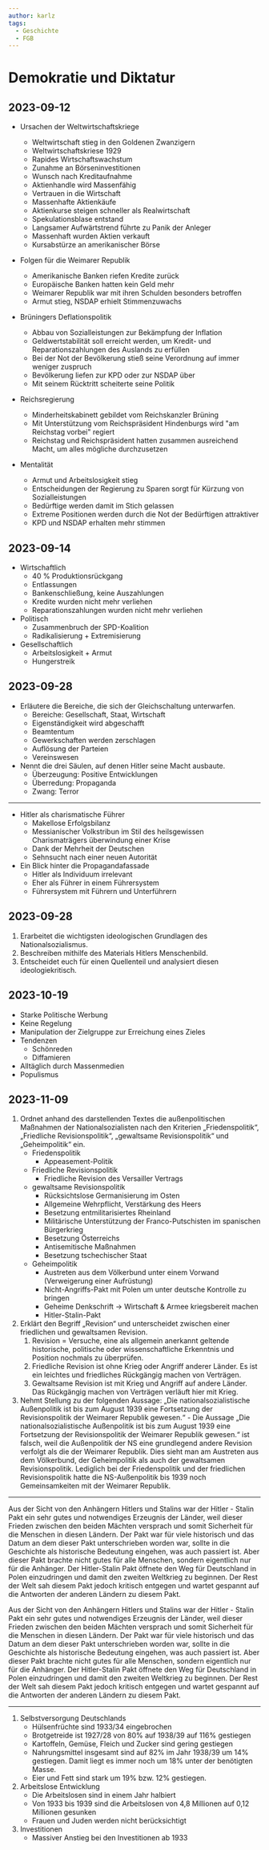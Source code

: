 ```yaml
---
author: karlz
tags:
  - Geschichte
  - FGB
---
```


# Demokratie und Diktatur

## 2023-09-12

- Ursachen der Weltwirtschaftskriege
	- Weltwirtschaft stieg in den Goldenen Zwanzigern
	- Weltwirtschaftskriese 1929
	- Rapides Wirtschaftswachstum
	- Zunahme an Börseninvestitionen
	- Wunsch nach Kreditaufnahme
	- Aktienhandle wird Massenfähig
	- Vertrauen in die Wirtschaft
	- Massenhafte Aktienkäufe
	- Aktienkurse steigen schneller als Realwirtschaft
	- Spekulationsblase entstand
	- Langsamer Aufwärtstrend führte zu Panik der Anleger
	- Massenhaft wurden Aktien verkauft
	- Kursabstürze an amerikanischer Börse

- Folgen für die Weimarer Republik
	- Amerikanische Banken riefen Kredite zurück
	- Europäische Banken hatten kein Geld mehr
	- Weimarer Republik war mit ihren Schulden besonders betroffen
	- Armut stieg, NSDAP erhielt Stimmenzuwachs

- Brüningers Deflationspolitik
	- Abbau von Sozialleistungen zur Bekämpfung der Inflation
	- Geldwertstabilität soll erreicht werden, um Kredit- und Reparationszahlungen des Auslands zu erfüllen
	- Bei der Not der Bevölkerung stieß seine Verordnung auf immer weniger zuspruch
	- Bevölkerung liefen zur KPD oder zur NSDAP über
	- Mit seinem Rücktritt scheiterte seine Politik

- Reichsregierung
	- Minderheitskabinett gebildet vom Reichskanzler Brüning
	- Mit Unterstützung vom Reichspräsident Hindenburgs wird "am Reichstag vorbei" regiert
	- Reichstag und Reichspräsident hatten zusammen ausreichend Macht, um alles mögliche durchzusetzen

- Mentalität
	- Armut und Arbeitslosigkeit stieg
	- Entscheidungen der Regierung zu Sparen sorgt für Kürzung von Sozialleistungen
	- Bedürftige werden damit im Stich gelassen
	- Extreme Positionen werden durch die Not der Bedürftigen attraktiver
	- KPD und NSDAP erhalten mehr stimmen

## 2023-09-14

- Wirtschaftlich
	- 40 % Produktionsrückgang
	- Entlassungen
	- Bankenschließung, keine Auszahlungen
	- Kredite wurden nicht mehr verliehen
	- Reparationszahlungen wurden nicht mehr verliehen
- Politisch
	- Zusammenbruch der SPD-Koalition
	- Radikalisierung + Extremisierung
- Gesellschaftlich
	- Arbeitslosigkeit + Armut
	- Hungerstreik

## 2023-09-28

- Erläutere die Bereiche, die sich der Gleichschaltung unterwarfen.
	- Bereiche: Gesellschaft, Staat, Wirtschaft
	- Eigenständigkeit wird abgeschafft
	- Beamtentum
	- Gewerkschaften werden zerschlagen
	- Auflösung der Parteien
	- Vereinswesen
- Nennt die drei Säulen, auf denen Hitler seine Macht ausbaute.
	- Überzeugung: Positive Entwicklungen
	- Überredung: Propaganda
	- Zwang: Terror

---

- Hitler als charismatische Führer
	- Makellose Erfolgsbilanz
	- Messianischer Volkstribun im Stil des heilsgewissen Charismaträgers überwindung einer Krise
	- Dank der Mehrheit der Deutschen
	- Sehnsucht nach einer neuen Autorität
- Ein Blick hinter die Propagandafassade
	- Hitler als Individuum irrelevant
	- Eher als Führer in einem Führersystem
	- Führersystem mit Führern und Unterführern

## 2023-09-28

1. Erarbeitet die wichtigsten ideologischen Grundlagen des Nationalsozialismus.
2. Beschreiben mithilfe des Materials Hitlers Menschenbild.
3. Entscheidet euch für einen Quellenteil und analysiert diesen ideologiekritisch.

## 2023-10-19

- Starke Politische Werbung
- Keine Regelung
- Manipulation der Zielgruppe zur Erreichung eines Zieles
- Tendenzen
	- Schönreden
	- Diffamieren
- Alltäglich durch Massenmedien
- Populismus

## 2023-11-09

1. Ordnet anhand des darstellenden Textes die außenpolitischen Maßnahmen der Nationalsozialisten nach den Kriterien „Friedenspolitik“, „Friedliche Revisionspolitik“, „gewaltsame Revisionspolitik“ und „Geheimpolitik“ ein.
	- Friedenspolitik
	    - Appeasement-Politik
	- Friedliche Revisionspolitik
	    - Friedliche Revision des Versailler Vertrags
	- gewaltsame Revisionspolitik
	    - Rücksichtslose Germanisierung im Osten
	    - Allgemeine Wehrpflicht, Verstärkung des Heers
	    - Besetzung entmilitarisiertes Rheinland
	    - Militärische Unterstützung der Franco-Putschisten im spanischen Bürgerkrieg
	    - Besetzung Österreichs
	    - Antisemitische Maßnahmen
	    - Besetzung tschechischer Staat
	- Geheimpolitik
	    - Austreten aus dem Völkerbund unter einem Vorwand (Verweigerung einer Aufrüstung)
	    - Nicht-Angriffs-Pakt mit Polen um unter deutsche Kontrolle zu bringen
	    - Geheime Denkschrift -> Wirtschaft & Armee kriegsbereit machen
	    - Hitler-Stalin-Pakt
1. Erklärt den Begriff „Revision“ und unterscheidet zwischen einer friedlichen und gewaltsamen Revision.
	1. Revision = Versuche, eine als allgemein anerkannt geltende historische, politische oder wissenschaftliche Erkenntnis und Position nochmals zu überprüfen.
	2. Friedliche Revision ist ohne Krieg oder Angriff anderer Länder. Es ist ein leichtes und friedliches Rückgängig machen von Verträgen.
	3. Gewaltsame Revision ist mit Krieg und Angriff auf andere Länder. Das Rückgängig machen von Verträgen verläuft hier mit Krieg.
2. Nehmt Stellung zu der folgenden Aussage: „Die nationalsozialistische Außenpolitik ist bis zum August 1939 eine Fortsetzung der Revisionspolitik der Weimarer Republik gewesen.“
		- Die Aussage „Die nationalsozialistische Außenpolitik ist bis zum August 1939 eine Fortsetzung der Revisionspolitik der Weimarer Republik gewesen.“ ist falsch, weil die Außenpolitik der NS eine grundlegend andere Revision verfolgt als die der Weimarer Republik. Dies sieht man am Austreten aus dem Völkerbund, der Geheimpolitik als auch der gewaltsamen Revisionspolitik. Lediglich bei der Friedenspolitik und der friedlichen Revisionspolitik hatte die NS-Außenpolitik bis 1939 noch Gemeinsamkeiten mit der Weimarer Republik.

---

Aus der Sicht von den Anhängern Hitlers und Stalins war der Hitler - Stalin Pakt ein sehr gutes und notwendiges Erzeugnis der Länder, weil dieser Frieden zwischen den beiden Mächten versprach und somit Sicherheit für die Menschen in diesen Ländern. Der Pakt war für viele historisch und das Datum an dem dieser Pakt unterschrieben worden war, sollte in die Geschichte als historische Bedeutung eingehen, was auch passiert ist. Aber dieser Pakt brachte nicht gutes für alle Menschen, sondern eigentlich nur für die Anhänger. Der Hitler-Stalin Pakt öffnete den Weg für Deutschland in Polen einzudringen und damit den zweiten Weltkrieg zu beginnen. Der Rest der Welt sah diesem Pakt jedoch kritisch entgegen und wartet gespannt auf die Antworten der anderen Ländern zu diesem Pakt.

Aus der Sicht von den Anhängern Hitlers und Stalins war der Hitler - Stalin Pakt ein sehr gutes und notwendiges Erzeugnis der Länder, weil dieser Frieden zwischen den beiden Mächten versprach und somit Sicherheit für die Menschen in diesen Ländern. Der Pakt war für viele historisch und das Datum an dem dieser Pakt unterschrieben worden war, sollte in die Geschichte als historische Bedeutung eingehen, was auch passiert ist. Aber dieser Pakt brachte nicht gutes für alle Menschen, sondern eigentlich nur für die Anhänger. Der Hitler-Stalin Pakt öffnete den Weg für Deutschland in Polen einzudringen und damit den zweiten Weltkrieg zu beginnen. Der Rest der Welt sah diesem Pakt jedoch kritisch entgegen und wartet gespannt auf die Antworten der anderen Ländern zu diesem Pakt.

---

1. Selbstversorgung Deutschlands
	- Hülsenfrüchte sind 1933/34 eingebrochen
	- Brotgetreide ist 1927/28 von 80% auf 1938/39 auf 116% gestiegen
	- Kartoffeln, Gemüse, Fleich und Zucker sind gering gestiegen
	- Nahrungsmittel insgesamt sind auf 82% im Jahr 1938/39 um 14% gestiegen. Damit liegt es immer noch um 18% unter der benötigten Masse.
	- Eier und Fett sind stark um 19% bzw. 12% gestiegen.
2. Arbeitslose Entwicklung
	- Die Arbeitslosen sind in einem Jahr halbiert
	- Von 1933 bis 1939 sind die Arbeitslosen von 4,8 Millionen auf 0,12 Millionen gesunken
	- Frauen und Juden werden nicht berücksichtigt
3. Investitionen
	- Massiver Anstieg bei den Investitionen ab 1933